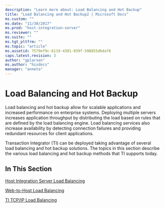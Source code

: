 ```yaml
---
description: "Learn more about: Load Balancing and Hot Backup"
title: "Load Balancing and Hot Backup2 | Microsoft Docs"
ms.custom: ""
ms.date: "11/30/2017"
ms.prod: "host-integration-server"
ms.reviewer: ""
ms.suite: ""
ms.tgt_pltfrm: ""
ms.topic: "article"
ms.assetid: 7579ef9c-6119-4301-939f-598855d6da76
caps.latest.revision: 3
author: "gplarsen"
ms.author: "hisdocs"
manager: "anneta"
---
```

# Load Balancing and Hot Backup
Load balancing and hot backup allow for scalable applications and increased performance on enterprise systems. Deploying multiple servers increases application throughput by distributing the load based on rules that are defined by the load balancing engine. Load balancing services also increase availability by detecting connection failures and providing redundant resources for client applications.  
  
 Transaction Integrator (TI) can be deployed taking advantage of several load balancing and hot backup solutions. The topics in this section describe the various load balancing and hot backup methods that TI supports today.  
  
## In This Section  
 [Host Integration Server Load Balancing](../core/host-integration-server-load-balancing2.md)  
  
 [Web-to-Host Load Balancing](../core/web-to-host-load-balancing1.md)  
  
 [TI TCP/IP Load Balancing](../core/ti-tcp-ip-load-balancing2.md)
